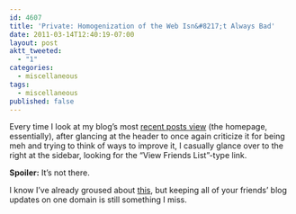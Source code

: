 ```yaml
---
id: 4607
title: 'Private: Homogenization of the Web Isn&#8217;t Always Bad'
date: 2011-03-14T12:40:19-07:00
layout: post
aktt_tweeted:
  - "1"
categories:
  - miscellaneous
tags:
  - miscellaneous
published: false
---
```

Every time I look at my blog&#8217;s most [recent posts view](http://blog.nebyoolae.com) (the homepage, essentially), after glancing at the header to once again criticize it for being meh and trying to think of ways to improve it, I casually glance over to the right at the sidebar, looking for the &#8220;View Friends List&#8221;-type link.

**Spoiler:** It&#8217;s not there.

I know I&#8217;ve already groused about [this](http://blog.nebyoolae.com/2011/03/09/4349), but keeping all of your friends&#8217; blog updates on one domain is still something I miss.
